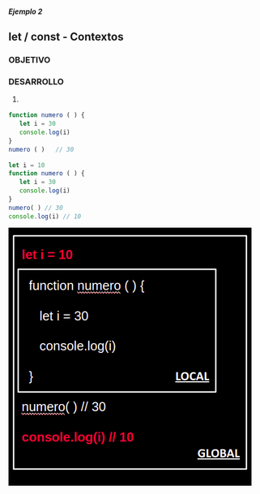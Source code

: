 ##### Ejemplo 2
## let / const - Contextos

### OBJETIVO

### DESARROLLO
1. 

```javascript
function numero ( ) {
   let i = 30
   console.log(i)
}
numero ( )   // 30
```

```javascript
let i = 10
function numero ( ) {
   let i = 30
   console.log(i)
}
numero( ) // 30
console.log(i) // 10 
```

![Constantes](../assets/constantes.png)